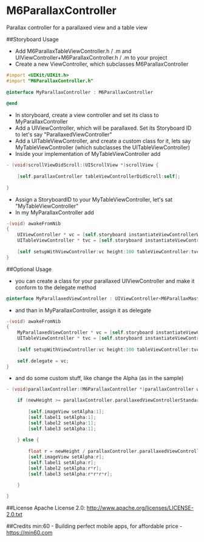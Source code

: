 M6ParallaxController
====================

Parallax controller for a parallaxed view and a table view

##Storyboard Usage

- Add M6ParallaxTableViewController.h / .m and UIViewController+M6ParallaxController.h / .m to your project
- Create a new ViewController, which subclasses M6ParallaxController
``` objective-c
#import <UIKit/UIKit.h>
#import "M6ParallaxController.h"
            
@interface MyParallaxController : M6ParallaxController
            
@end
```
- In storyboard, create a view controller and set its class to MyParallaxController
- Add a UIViewController, which will be parallaxed. Set its Storyboard ID to let's say "ParallaxedViewController"
- Add a UITableViewController, and create a custom class for it, lets say MyTableViewController (which subclasses the UITableViewController) 
- Inside your implementation of MyTableViewController add 
``` objective-c
- (void)scrollViewDidScroll:(UIScrollView *)scrollView {
    
    [self.parallaxController tableViewControllerDidScroll:self];
    
}
```

- Assign a StoryboardID to your MyTableViewController, let's sat "MyTableViewController"
- In my MyParallaxController add

``` objective-c
-(void) awakeFromNib
{
    UIViewController * vc = [self.storyboard instantiateViewControllerWithIdentifier:@"ParallaxedViewController"];
    UITableViewController * tvc = [self.storyboard instantiateViewControllerWithIdentifier:@"MyTableViewController"];
    
    [self setupWithViewController:vc height:100 tableViewController:tvc];
}
```

##Optional Usage
- you can create a class for your parallaxed UIViewController and make it conform to the delegate method
``` objective-c
@interface MyParallaxedViewController : UIViewController<M6ParallaxMasterViewControllerDelegate>
```
- and than in MyParallaxController, assign it as delegate
``` objective-c
-(void) awakeFromNib
{
    MyParallaxedViewController * vc = [self.storyboard instantiateViewControllerWithIdentifier:@"ParallaxedViewController"];
    UITableViewController * tvc = [self.storyboard instantiateViewControllerWithIdentifier:@"MyTableViewController"];
    
    [self setupWithViewController:vc height:100 tableViewController:tvc];
    
    self.delegate = vc;
}
```
- and do some custom stuff, like change the Alpha (as in the sample)
``` objective-c
- (void)parallaxController:(M6ParallaxController *)parallaxController willChangeHeightOfViewController:(UIViewController *)viewController fromHeight:(CGFloat)oldHeight toHeight:(CGFloat)newHeight {

    if (newHeight >= parallaxController.parallaxedViewControllerStandartHeight) {
    
        [self.imageView setAlpha:1];
        [self.label1 setAlpha:1];
        [self.label2 setAlpha:1];
        [self.label3 setAlpha:1];
        
    } else {
    
        float r = newHeight / parallaxController.parallaxedViewControllerStandartHeight;
        [self.imageView setAlpha:r];
        [self.label1 setAlpha:r];
        [self.label2 setAlpha:r*r];
        [self.label3 setAlpha:r*r*r*r];
        
    }

}
```

##License
Apache License 2.0: http://www.apache.org/licenses/LICENSE-2.0.txt

##Credits
min:60 - Building perfect mobile apps, for affordable price - <a href="https://min60.com">https://min60.com</a>


